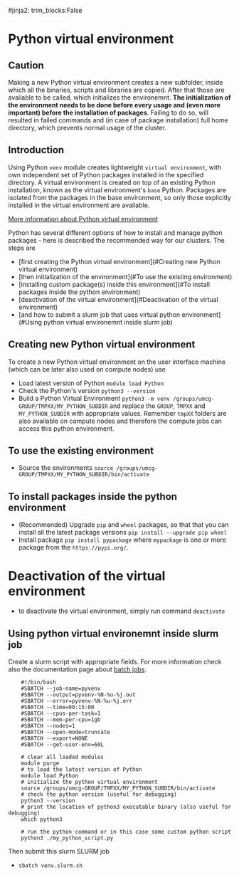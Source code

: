 #jinja2: trim_blocks:False
# Python virtual environment

## Caution

Making a new Python virtual environment creates a new subfolder, inside which all the binaries, scripts and libraries are copied. After that those are available to be called, which initializes the environemnt. **The initialization of the environment needs to be done before every usage and (even more important) before the installation of packages**. Failing to do so, will resulted in failed commands and (in case of package installation) full home directory, which prevents normal usage of the cluster.

## Introduction

Using Python `venv` module creates lightweight `virtual environment`, with own independent set of Python packages installed in the specified directory. A virtual environment is created on top of an existing Python installation, known as the virtual environment's `base` Python. Packages are isolated from the packages in the base environment, so only those explicitly installed in the virtual environment are available.

[More information about Python virtual environment](https://docs.python.org/3/library/venv.html)

Python has several different options of how to install and manage python packages - here is described the recommended way for our clusters.
The steps are

- [first creating the Python virtual environment](#Creating new Python virtual environment)
- [then initialization of the environment](#To use the existing environment)
- [installing custom package(s) inside this environment](#To install packages inside the python environment)
- [deactivation of the virtual environment](#Deactivation of the virtual environment)
- [and how to submit a slurm job that uses virtual python environment](#Using python virtual environemnt inside slurm job)


## Creating new Python virtual environment

To create a new Python virtual environment on the user interface machine (which can be later also used on compute nodes) use

- Load latest version of Python
  `module load Python`
- Check the Python's version
  `python3 --version`
- Build a Python Virtual Environment
  `python3 -m venv /groups/umcg-GROUP/TMPXX/MY_PYTHON_SUBDIR`
  and replace the `GROUP`, `TMPXX` and `MY_PYTHON_SUBDIR` with appropriate values. Remember `tmpXX` folders are also available on compute nodes and therefore the compute jobs can access this python environment.


## To use the existing environment

- Source the environments 
  `source /groups/umcg-GROUP/TMPXX/MY_PYTHON_SUBDIR/bin/activate`


## To install packages inside the python environment

- (Recommended) Upgrade `pip` and `wheel` packages, so that that you can install all the latest package versions
  `pip install --upgrade pip wheel`
- Install package
  `pip install pypackage`
  where `mypackage` is one or more package from the `https://pypi.org/`.


# Deactivation of the virtual environment

- to deactivate the virtual environment, simply run command `deactivate`


## Using python virtual environemnt inside slurm job

Create a slurm script with appropriate fields. For more information check also the documentation page about [batch jobs](analysis/#1-batch-jobs).

```
    #!/bin/bash
    #SBATCH --job-name=pyvenv
    #SBATCH --output=pyvenv-%N-%u-%j.out
    #SBATCH --error=pyvenv-%N-%u-%j.err
    #SBATCH --time=00:15:00
    #SBATCH --cpus-per-task=1
    #SBATCH --mem-per-cpu=1gb
    #SBATCH --nodes=1
    #SBATCH --open-mode=truncate
    #SBATCH --export=NONE
    #SBATCH --get-user-env=60L
    
    # clear all loaded modules
    module purge
    # to load the latest version of Python
    module load Python
    # initialize the python virtual environment
    source /groups/umcg-GROUP/TMPXX/MY_PYTHON_SUBDIR/bin/activate
    # check the python version (useful for debugging)
    python3 --version
    # print the location of python3 executable binary (also useful for debugging)
    which python3
    
    # run the python command or in this case some custom python script
    python3 ./my_python_script.py
```

Then submit this slurm SLURM job

- `sbatch venv.slurm.sh`
